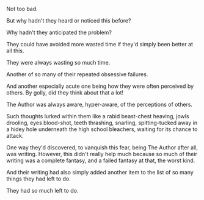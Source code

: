 Not too bad.

But why hadn't they heard or noticed this before?

Why hadn't they anticipated the problem?

They could have avoided more wasted time if they'd simply been better at all this.

They were always wasting so much time.

Another of so many of their repeated obsessive failures.

And another especially acute one being how they were often perceived by others. By golly, did they think about that a lot!

The Author was always aware, hyper-aware, of the perceptions of others.

Such thoughts lurked within them like a rabid beast-chest heaving, jowls drooling, eyes blood-shot, teeth thrashing, snarling, spitting-tucked away in a hidey hole underneath the high school bleachers, waiting for its chance to attack.

One way they'd discovered, to vanquish this fear, being The Author after all, was writing. However, this didn't really help much because so much of their writing was a complete fantasy, and a failed fantasy at that, the worst kind.

And their writing had also simply added another item to the list of so many things they had left to do.

They had so much left to do.